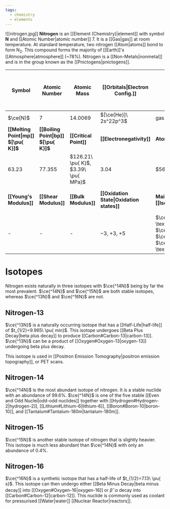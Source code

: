 ```yaml
---
tags:
  - chemistry
  - elements
---
```

![[nitrogen.jpg]]
**Nitrogen** is an [[Element (Chemistry)|element]] with symbol **N** and [[Atomic Number|atomic number]] 7. It is a [[Gas|gas]] at room temperature. At standard temperature, two nitrogen [[Atom|atoms]] bond to form $\text{N}_{2}$. This compound forms the majority of [[Earth]]'s [[Atmosphere|atmosphere]] (~$78\%$). Nitrogen is a [[Non-Metals|nonmetal]] and is in the group known as the [[Pnictogens|pnictogens]].

| **Symbol**                            | **Atomic Number**                     | **Atomic Mass**                      | **[[Orbitals\|Electron Config.]]**        | **Phase**                                                                                 | **Density at [[Standard Temperature and Pressure\|STP]] $[\pu{ g/L }]$** |
| ------------------------------------- | ------------------------------------- | ------------------------------------ | ----------------------------------------- | ----------------------------------------------------------------------------------------- | ------------------------------------------------------------------------ |
| $\ce{N}$                              | $7$                                   | $14.0069$                            | $[\ce{He}]\ 2s^22p^3$                     | gas                                                                                       | $1.2506$                                                                 |
| **[[Melting Point\|mp]] $[\pu{ K}]$** | **[[Boiling Point\|bp]] $[\pu{ K}]$** | **[[Critical Point]]**               | **[[Electronegativity]]**                 | **Atomic Radius**                                                                         | **[[Resistivity]] at $20\ \degree\pu{ C}$**                              |
| $63.23$                               | $77.355$                              | $126.21\ \pu{ K}$, $3.39\ \pu{ MPa}$ | $3.04$                                    | $56\ \pu{ pm }$                                                                           | -                                                                        |
| **[[Young's Modulus]]**               | **[[Shear Modulus]]**                 | **[[Bulk Modulus]]**                 | **[[Oxidation State\|Oxidation states]]** | **Main [[Isotope\|isotopes]]**                                                            | **Ionization Energy (1st) $[\pu{ kJ/mol}]$**                             |
| -                                     | -                                     | -                                    | $-3$, $+3$, $+5$                          | $\ce{^13N}: \text{trace}$ $\ce{^14N}:99.6\%$ $\ce{^15N}: 0.4\%$ $\ce{^16N}: \text{synth}$ | $1402.3$                                                                 |
# Isotopes
Nitrogen exists naturally in three isotopes with $\ce{^14N}$ being by far the most prevalent. $\ce{^14N}$ and $\ce{^15N}$ are both stable isotopes, whereas $\ce{^13N}$ and $\ce{^16N}$ are not.
## Nitrogen-13
$\ce{^13N}$ is a naturally occurring isotope that has a [[Half-Life|half-life]] of $t_{1/2}=9.965\ \pu{ min}$. This isotope undergoes [[Beta Plus Decay|beta plus decay]] to produce [[Carbon#Carbon-13|carbon-13]]. $\ce{^13N}$ can be a product of [[Oxygen#Oxygen-13|oxygen-13]] undergoing beta plus decay.

This isotope is used in [[Positron Emission Tomography|positron emission topography]], or PET scans.
## Nitrogen-14
$\ce{^14N}$ is the most abundant isotope of nitrogen. It is a stable nuclide with an abundance of $99.6\%$. $\ce{^14N}$ is one of the five stable [[Even and Odd Nuclei|odd-odd nuclides]] together with [[Hydrogen#Hydrogen-2|hydrogen-2]], [[Lithium#Lithium-6|lithium-6]], [[Boron#Boron-10|boron-10]], and [[Tantalum#Tantalum-180m|tantalum-180m]].
## Nitrogen-15
$\ce{^15N}$ is another stable isotope of nitrogen that is slightly heavier. This isotope is much less abundant than $\ce{^14N}$ with only an abundance of $0.4\%$. 
## Nitrogen-16
$\ce{^16N}$ is a synthetic isotope that has a half-life of $t_{1/2}=7.13\ \pu{ s}$. This isotope can then undergo either [[Beta Minus Decay|beta minus decay]] into [[Oxygen#Oxygen-16|oxygen-16]] or $\beta^-\alpha$ decay into [[Carbon#Carbon-12|carbon-12]]. This nuclide is commonly used as coolant for pressurised [[Water|water]] [[Nuclear Reactor|reactors]].